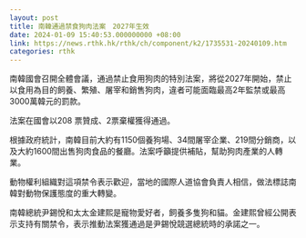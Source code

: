```yaml
---
layout: post
title: 南韓通過禁食狗肉法案　2027年生效
date: 2024-01-09 15:40:53.000000000 +08:00
link: https://news.rthk.hk/rthk/ch/component/k2/1735531-20240109.htm
categories: rthk
---
```


南韓國會召開全體會議，通過禁止食用狗肉的特別法案，將從2027年開始，禁止以食用為目的飼養、繁殖、屠宰和銷售狗肉，違者可能面臨最高2年監禁或最高3000萬韓元的罰款。

法案在國會以208 票贊成、2票棄權獲得通過。

根據政府統計，南韓目前大約有1150個養狗場、34間屠宰企業、219間分銷商，以及大約1600間出售狗肉食品的餐廳。法案呼籲提供補貼，幫助狗肉產業的人轉業。

動物權利組織對這項禁令表示歡迎，當地的國際人道協會負責人相信，做法標誌南韓對動物保護態度的重大轉變。

南韓總統尹錫悅和太太金建熙是寵物愛好者，飼養多隻狗和貓。金建熙曾經公開表示支持有關禁令，表示推動法案獲通過是尹錫悅競選總統時的承諾之一。
